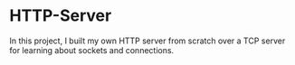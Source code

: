 # HTTP-Server

In this project, I built my own HTTP server from scratch over a TCP server for learning about sockets and connections.
